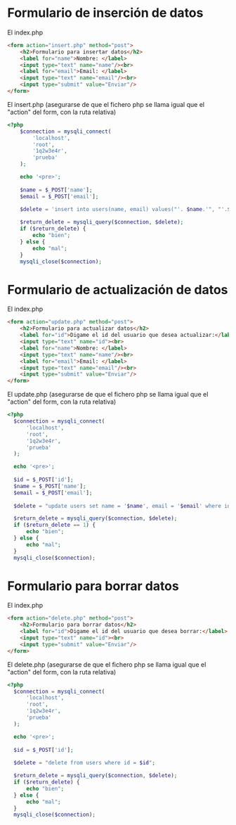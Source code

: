 # Formulario de inserción de datos

El index.php

```html
<form action="insert.php" method="post">
    <h2>Formulario para insertar datos</h2>
    <label for="name">Nombre: </label>
    <input type="text" name="name"/><br>
    <label for="email">Email: </label>
    <input type="text" name="email"/><br>
    <input type="submit" value="Enviar"/>
</form>
```

El insert.php (asegurarse de que el fichero php se llama igual que el "action" del form, con la ruta relativa)

```php
<?php 
    $connection = mysqli_connect(
        'localhost',
        'root',
        '1q2w3e4r',
        'prueba'
    );

    echo '<pre>';
    
    $name = $_POST['name'];
    $email = $_POST['email'];
    
    $delete = 'insert into users(name, email) values("'. $name.'", "'.$email.'");';

    $return_delete = mysqli_query($connection, $delete);
    if ($return_delete) {
        echo "bien";
    } else {
        echo "mal";
    }
    mysqli_close($connection);
```

# Formulario de actualización de datos

El index.php

```html
<form action="update.php" method="post">
    <h2>Formulario para actualizar datos</h2>
    <label for="id">Digame el id del usuario que desea actualizar:</label>
    <input type="text" name="id"><br>
    <label for="name">Nombre: </label>
    <input type="text" name="name"/><br>
    <label for="email">Email: </label>
    <input type="text" name="email"/><br>
    <input type="submit" value="Enviar"/>
</form>
```

El update.php (asegurarse de que el fichero php se llama igual que el "action" del form, con la ruta relativa)

```php
<?php 
  $connection = mysqli_connect(
      'localhost',
      'root',
      '1q2w3e4r',
      'prueba'
  );

  echo '<pre>';
  
  $id = $_POST['id'];
  $name = $_POST['name'];
  $email = $_POST['email'];
  
  $delete = "update users set name = '$name', email = '$email' where id = $id;";

  $return_delete = mysqli_query($connection, $delete);
  if ($return_delete == 1) {
      echo "bien";
  } else {
      echo "mal";
  }
  mysqli_close($connection);
```

# Formulario para borrar datos

El index.php

```html
<form action="delete.php" method="post">
    <h2>Formulario para borrar datos</h2>
    <label for="id">Digame el id del usuario que desea borrar:</label>
    <input type="text" name="id"><br>
    <input type="submit" value="Enviar"/>
</form>
```

El delete.php (asegurarse de que el fichero php se llama igual que el "action" del form, con la ruta relativa)

```php
<?php 
  $connection = mysqli_connect(
      'localhost',
      'root',
      '1q2w3e4r',
      'prueba'
  );

  echo '<pre>';
  
  $id = $_POST['id'];
  
  $delete = "delete from users where id = $id";

  $return_delete = mysqli_query($connection, $delete);
  if ($return_delete) {
      echo "bien";
  } else {
      echo "mal";
  }
  mysqli_close($connection);
```

